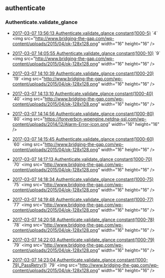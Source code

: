 

## authenticate

### Authenticate.validate_glance

- [2017-03-07 13:56:13 Authenticate.validate_glance constant(1000-5)](https://godleon.github.io/osp_binary_test_result/0.0.47/authenticate/(20170307_135613)Authenticate.validate_glance-constant(1000-5)-PASSED.html) `4` <img src="http://www.bridging-the-gap.com/wp-content/uploads/2015/04/ok-128x128.png" width="16" height="16" \/>

- [2017-03-07 14:05:55 Authenticate.validate_glance constant(1000-10)](https://godleon.github.io/osp_binary_test_result/0.0.47/authenticate/(20170307_140555)Authenticate.validate_glance-constant(1000-10)-PASSED.html) `9` <img src="http://www.bridging-the-gap.com/wp-content/uploads/2015/04/ok-128x128.png" width="16" height="16" \/>

- [2017-03-07 14:10:39 Authenticate.validate_glance constant(1000-20)](https://godleon.github.io/osp_binary_test_result/0.0.47/authenticate/(20170307_141039)Authenticate.validate_glance-constant(1000-20)-PASSED.html) `19` <img src="http://www.bridging-the-gap.com/wp-content/uploads/2015/04/ok-128x128.png" width="16" height="16" \/>

- [2017-03-07 14:13:10 Authenticate.validate_glance constant(1000-40)](https://godleon.github.io/osp_binary_test_result/0.0.47/authenticate/(20170307_141310)Authenticate.validate_glance-constant(1000-40)-PASSED.html) `40` <img src="http://www.bridging-the-gap.com/wp-content/uploads/2015/04/ok-128x128.png" width="16" height="16" \/>

- [2017-03-07 14:14:56 Authenticate.validate_glance constant(1000-80)](https://godleon.github.io/osp_binary_test_result/0.0.47/authenticate/(20170307_141456)Authenticate.validate_glance-constant(1000-80)-FAILED.html) `80` <img src="https://foreverbcn-wpengine.netdna-ssl.com/wp-content/uploads/2014/12/Alarm-Error-icon.png" width="16" height="16" \/>

- [2017-03-07 14:15:45 Authenticate.validate_glance constant(1000-60)](https://godleon.github.io/osp_binary_test_result/0.0.47/authenticate/(20170307_141545)Authenticate.validate_glance-constant(1000-60)-PASSED.html) `60` <img src="http://www.bridging-the-gap.com/wp-content/uploads/2015/04/ok-128x128.png" width="16" height="16" \/>

- [2017-03-07 14:17:13 Authenticate.validate_glance constant(1000-70)](https://godleon.github.io/osp_binary_test_result/0.0.47/authenticate/(20170307_141713)Authenticate.validate_glance-constant(1000-70)-PASSED.html) `70` <img src="http://www.bridging-the-gap.com/wp-content/uploads/2015/04/ok-128x128.png" width="16" height="16" \/>

- [2017-03-07 14:18:34 Authenticate.validate_glance constant(1000-75)](https://godleon.github.io/osp_binary_test_result/0.0.47/authenticate/(20170307_141834)Authenticate.validate_glance-constant(1000-75)-PASSED.html) `75` <img src="http://www.bridging-the-gap.com/wp-content/uploads/2015/04/ok-128x128.png" width="16" height="16" \/>

- [2017-03-07 14:19:48 Authenticate.validate_glance constant(1000-77)](https://godleon.github.io/osp_binary_test_result/0.0.47/authenticate/(20170307_141948)Authenticate.validate_glance-constant(1000-77)-PASSED.html) `77` <img src="http://www.bridging-the-gap.com/wp-content/uploads/2015/04/ok-128x128.png" width="16" height="16" \/>

- [2017-03-07 14:20:58 Authenticate.validate_glance constant(1000-78)](https://godleon.github.io/osp_binary_test_result/0.0.47/authenticate/(20170307_142058)Authenticate.validate_glance-constant(1000-78)-PASSED.html) `78` <img src="http://www.bridging-the-gap.com/wp-content/uploads/2015/04/ok-128x128.png" width="16" height="16" \/>

- [2017-03-07 14:22:03 Authenticate.validate_glance constant(1000-79)](https://godleon.github.io/osp_binary_test_result/0.0.47/authenticate/(20170307_142203)Authenticate.validate_glance-constant(1000-79)-PASSED.html) `79` <img src="http://www.bridging-the-gap.com/wp-content/uploads/2015/04/ok-128x128.png" width="16" height="16" \/>

- [2017-03-07 14:23:04 Authenticate.validate_glance constant(1000-79)_PassRetry(1)](https://godleon.github.io/osp_binary_test_result/0.0.47/authenticate/(20170307_142304)Authenticate.validate_glance-constant(1000-79)_PassRetry(1)-PASSED.html) `79` <img src="http://www.bridging-the-gap.com/wp-content/uploads/2015/04/ok-128x128.png" width="16" height="16" \/>

